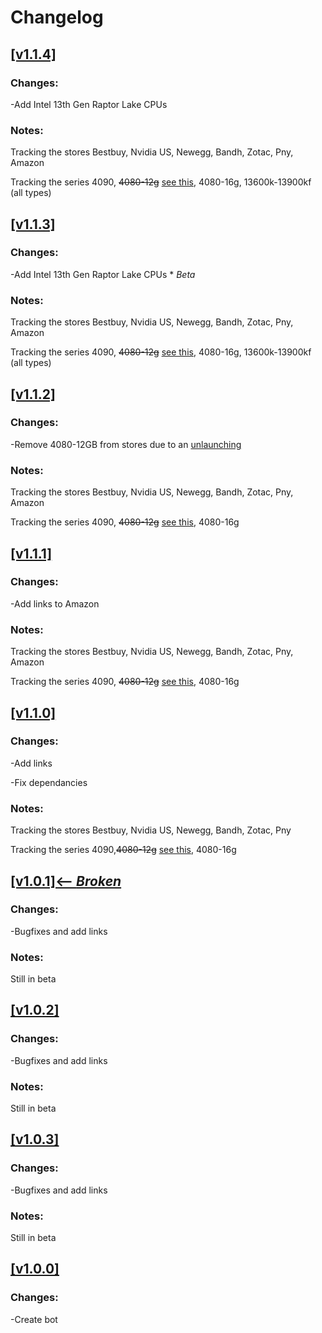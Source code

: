 # Changelog

## [[v1.1.4]](https://github.com/Mr-Tech-13/4090-tracker/releases/tag/v1.1.4)

### Changes:
-Add Intel 13th Gen Raptor Lake CPUs

### Notes:
Tracking the stores Bestbuy, Nvidia US, Newegg, Bandh, Zotac, Pny, Amazon

Tracking the series 4090, ~~4080-12g~~  [see this](https://www.nvidia.com/en-us/geforce/news/12gb-4080-unlaunch/), 4080-16g, 13600k-13900kf (all types)



## [[v1.1.3]](https://github.com/Mr-Tech-13/4090-tracker/releases/tag/v1.1.3)

### Changes:
-Add Intel 13th Gen Raptor Lake CPUs     * *Beta*

### Notes:
Tracking the stores Bestbuy, Nvidia US, Newegg, Bandh, Zotac, Pny, Amazon

Tracking the series 4090, ~~4080-12g~~  [see this](https://www.nvidia.com/en-us/geforce/news/12gb-4080-unlaunch/), 4080-16g, 13600k-13900kf (all types)



## [[v1.1.2]](https://github.com/Mr-Tech-13/4090-tracker/releases/tag/v1.1.2)

### Changes:
-Remove 4080-12GB from stores due to an [unlaunching](https://www.nvidia.com/en-us/geforce/news/12gb-4080-unlaunch/)

### Notes:
Tracking the stores Bestbuy, Nvidia US, Newegg, Bandh, Zotac, Pny, Amazon

Tracking the series 4090, ~~4080-12g~~  [see this](https://www.nvidia.com/en-us/geforce/news/12gb-4080-unlaunch/), 4080-16g



## [[v1.1.1]](https://github.com/Mr-Tech-13/4090-tracker/releases/tag/v1.1.1)

### Changes:
-Add links to Amazon

### Notes:
Tracking the stores Bestbuy, Nvidia US, Newegg, Bandh, Zotac, Pny, Amazon

Tracking the series 4090, ~~4080-12g~~ [see this](https://www.nvidia.com/en-us/geforce/news/12gb-4080-unlaunch/), 4080-16g


## [[v1.1.0]](https://github.com/Mr-Tech-13/4090-tracker/releases/tag/v1.1.0)

### Changes:
-Add links

-Fix dependancies

### Notes:
Tracking the stores Bestbuy, Nvidia US, Newegg, Bandh, Zotac, Pny

Tracking the series 4090,~~4080-12g~~  [see this](https://www.nvidia.com/en-us/geforce/news/12gb-4080-unlaunch/), 4080-16g


## [[v1.0.1]<-- ***Broken***](https://github.com/Mr-Tech-13/4090-tracker/releases/tag/1.0.1 ) 

### Changes:
-Bugfixes and add links

### Notes:

Still in beta


## [[v1.0.2]](https://github.com/Mr-Tech-13/4090-tracker/releases/tag/v1.0.2)

### Changes:
-Bugfixes and add links

### Notes:

Still in beta


## [[v1.0.3]](https://github.com/Mr-Tech-13/4090-tracker/releases/tag/v1.0.3)

### Changes:
-Bugfixes and add links


### Notes:

Still in beta


## [[v1.0.0]](https://github.com/Mr-Tech-13/4090-tracker/releases/tag/1.0.0)


### Changes:
-Create bot
